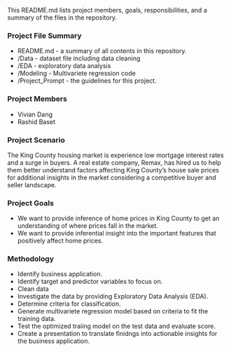 This README.md lists project members, goals, responsibilities, and a summary of the files in the repository. 

### Project File Summary
* README.md - a summary of all contents in this repository. 
* /Data - dataset file including data cleaning
* /EDA - exploratory data analysis 
* /Modeling - Multivariete regression code 
* /Project_Prompt - the guidelines for this project. 

### Project Members
* Vivian Dang
* Rashid Baset

### Project Scenario
The King County housing market is experience low mortgage interest rates and a surge in buyers. A real estate company, Remax, has hired us to help them better understand factors affecting King County’s house sale prices for additional insights in the market considering a competitive buyer and seller landscape. 

### Project Goals
- We want to provide inference of home prices in King County to get an understanding of where prices fall in the market. 
- We want to provide inferential insight into the important features that positively affect home prices. 


### Methodology
- Identify business application. 
- Identify target and predictor variables to focus on. 
- Clean data
- Investigate the data by providing Exploratory Data Analysis (EDA).
- Determine criteria for classification.
- Generate multivariete regression model based on criteria to fit the training data. 
- Test the optimized traiing model on the test data and evaluate score. 
- Create a presentation to translate finidngs into actionable insights for the business application. 